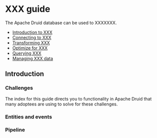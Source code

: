 # XXX guide

The Apache Druid database can be used to XXXXXXX.

* [Introduction to XXX](#introduction)
* [Connecting to XXX](01-connect.md)
* [Transforming XXX](02-transform.md)
* [Optimize for XXX](03-optimize.md)
* [Querying XXX](04-query.md)
* [Managing XXX data](05-manage.md)

## Introduction

<!-- What is this use case? What questions are people asking? Why is it important? --> 

### Challenges

<!-- What are some common pain points? --> 

The index for this guide directs you to functionality in Apache Druid that many adoptees are using to solve for these challenges.

### Entities and events

<!-- What behavior is being modeled? What entities are involved? When are events emitted and by what?


| Entity | Definition | Value |
| --- | --- | --- |
| ENTITY | DEF | RATIONALE |

-->

### Pipeline

<!-- Deep tech: what components are involved? Producer, processor, storage, etc. --> 

